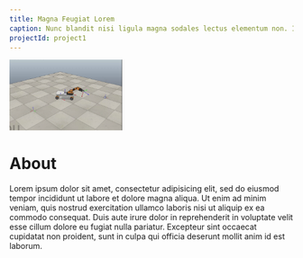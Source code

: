 ```yaml
---
title: Magna Feugiat Lorem
caption: Nunc blandit nisi ligula magna sodales lectus elementum non. Integer id venenatis velit.
projectId: project1
---
```

<img class="img-rounded" src="/assets/images/fulls/01.gif" alt="Sushma" width="200">

# About

Lorem ipsum dolor sit amet, consectetur adipisicing elit, sed do eiusmod
tempor incididunt ut labore et dolore magna aliqua. Ut enim ad minim veniam,
quis nostrud exercitation ullamco laboris nisi ut aliquip ex ea commodo
consequat. Duis aute irure dolor in reprehenderit in voluptate velit esse
cillum dolore eu fugiat nulla pariatur. Excepteur sint occaecat cupidatat non
proident, sunt in culpa qui officia deserunt mollit anim id est laborum.
<!-- ---
layout: page
menu: false
date: '2020-02-27 01:53:59'
title: About
description: Some description.
permalink: /about/
--- -->
